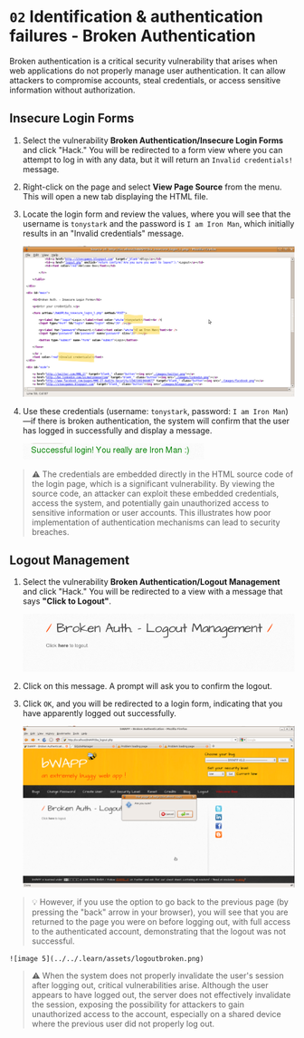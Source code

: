 # `02` Identification & authentication failures - Broken Authentication

Broken authentication is a critical security vulnerability that arises when web applications do not properly manage user authentication. It can allow attackers to compromise accounts, steal credentials, or access sensitive information without authorization.

## **Insecure Login Forms**

1. Select the vulnerability **Broken Authentication/Insecure Login Forms** and click "Hack." You will be redirected to a form view where you can attempt to log in with any data, but it will return an `Invalid credentials!` message.
2. Right-click on the page and select **View Page Source** from the menu. This will open a new tab displaying the HTML file.
3. Locate the login form and review the values, where you will see that the username is `tonystark` and the password is `I am Iron Man`, which initially results in an "Invalid credentials" message.

    ![image 1](../../.learn/assets/htmlformlogin.png)

4. Use these credentials (username: `tonystark`, password: `I am Iron Man`)—if there is broken authentication, the system will confirm that the user has logged in successfully and display a message.

    ![image 2](../../.learn/assets/reallyironman.png)

> ⚠ The credentials are embedded directly in the HTML source code of the login page, which is a significant vulnerability. By viewing the source code, an attacker can exploit these embedded credentials, access the system, and potentially gain unauthorized access to sensitive information or user accounts. This illustrates how poor implementation of authentication mechanisms can lead to security breaches.


## Logout Management

1. Select the vulnerability **Broken Authentication/Logout Management** and click "Hack." You will be redirected to a view with a message that says **"Click to Logout"**.

    ![image 3](../../.learn/assets/clickhere.png)

2. Click on this message. A prompt will ask you to confirm the logout.
3. Click `OK`, and you will be redirected to a login form, indicating that you have apparently logged out successfully.

    ![image 4](../../.learn/assets/oklogout.png)

> 💡 However, if you use the option to go back to the previous page (by pressing the "back" arrow in your browser), you will see that you are returned to the page you were on before logging out, with full access to the authenticated account, demonstrating that the logout was not successful.

    ![image 5](../../.learn/assets/logoutbroken.png)

> ⚠ When the system does not properly invalidate the user's session after logging out, critical vulnerabilities arise. Although the user appears to have logged out, the server does not effectively invalidate the session, exposing the possibility for attackers to gain unauthorized access to the account, especially on a shared device where the previous user did not properly log out.

